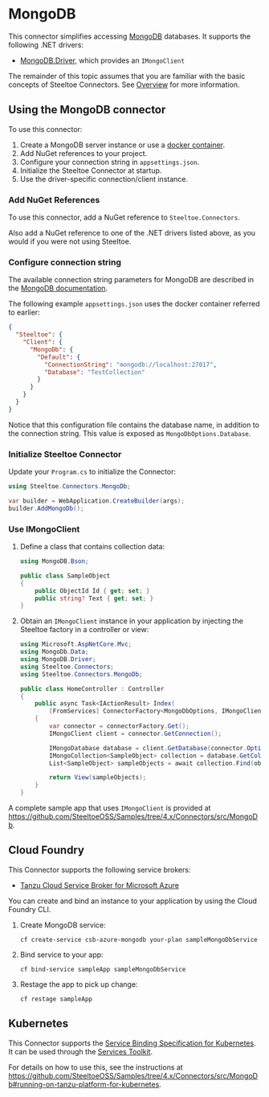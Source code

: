 # MongoDB

This connector simplifies accessing [MongoDB](https://www.mongodb.com/) databases.
It supports the following .NET drivers:

- [MongoDB.Driver](https://www.nuget.org/packages/MongoDB.Driver), which provides an `IMongoClient`

The remainder of this topic assumes that you are familiar with the basic concepts of Steeltoe Connectors. See [Overview](./usage.md) for more information.

## Using the MongoDB connector

To use this connector:

1. Create a MongoDB server instance or use a [docker container](https://github.com/SteeltoeOSS/Samples/blob/4.x/CommonTasks.md#mongodb).
1. Add NuGet references to your project.
1. Configure your connection string in `appsettings.json`.
1. Initialize the Steeltoe Connector at startup.
1. Use the driver-specific connection/client instance.

### Add NuGet References

To use this connector, add a NuGet reference to `Steeltoe.Connectors`.

Also add a NuGet reference to one of the .NET drivers listed above, as you would if you were not using Steeltoe.

### Configure connection string

The available connection string parameters for MongoDB are described in the [MongoDB documentation](https://www.mongodb.com/docs/manual/reference/connection-string/).

The following example `appsettings.json` uses the docker container referred to earlier:

```json
{
  "Steeltoe": {
    "Client": {
      "MongoDb": {
        "Default": {
          "ConnectionString": "mongodb://localhost:27017",
          "Database": "TestCollection"
        }
      }
    }
  }
}
```

Notice that this configuration file contains the database name, in addition to the connection string. This value is exposed
as `MongoDbOptions.Database`.

### Initialize Steeltoe Connector

Update your `Program.cs` to initialize the Connector:

```csharp
using Steeltoe.Connectors.MongoDb;

var builder = WebApplication.CreateBuilder(args);
builder.AddMongoDb();
```

### Use IMongoClient

1. Define a class that contains collection data:

    ```csharp
    using MongoDB.Bson;

    public class SampleObject
    {
        public ObjectId Id { get; set; }
        public string? Text { get; set; }
    }
    ```

1. Obtain an `IMongoClient` instance in your application by injecting the Steeltoe factory in a controller or view:

    ```csharp
    using Microsoft.AspNetCore.Mvc;
    using MongoDb.Data;
    using MongoDB.Driver;
    using Steeltoe.Connectors;
    using Steeltoe.Connectors.MongoDb;

    public class HomeController : Controller
    {
        public async Task<IActionResult> Index(
            [FromServices] ConnectorFactory<MongoDbOptions, IMongoClient> connectorFactory)
        {
            var connector = connectorFactory.Get();
            IMongoClient client = connector.GetConnection();

            IMongoDatabase database = client.GetDatabase(connector.Options.Database);
            IMongoCollection<SampleObject> collection = database.GetCollection<SampleObject>("SampleObjects");
            List<SampleObject> sampleObjects = await collection.Find(obj => true).ToListAsync();

            return View(sampleObjects);
        }
    }
    ```

A complete sample app that uses `IMongoClient` is provided at https://github.com/SteeltoeOSS/Samples/tree/4.x/Connectors/src/MongoDb.

## Cloud Foundry

This Connector supports the following service brokers:

- [Tanzu Cloud Service Broker for Microsoft Azure](https://techdocs.broadcom.com/us/en/vmware-tanzu/platform-services/tanzu-cloud-service-broker-for-microsoft-azure/1-13/csb-azure/reference-azure-cosmosdb-mongo.html)

You can create and bind an instance to your application by using the Cloud Foundry CLI.

1. Create MongoDB service:

   ```shell
   cf create-service csb-azure-mongodb your-plan sampleMongoDbService
   ```

1. Bind service to your app:

   ```shell
   cf bind-service sampleApp sampleMongoDbService
   ```

1. Restage the app to pick up change:

   ```shell
   cf restage sampleApp
   ```

## Kubernetes

This Connector supports the [Service Binding Specification for Kubernetes](https://github.com/servicebinding/spec).
It can be used through the [Services Toolkit](https://techdocs.broadcom.com/us/en/vmware-tanzu/standalone-components/tanzu-application-platform/1-12/tap/services-toolkit-install-services-toolkit.html).

For details on how to use this, see the instructions at https://github.com/SteeltoeOSS/Samples/tree/4.x/Connectors/src/MongoDb#running-on-tanzu-platform-for-kubernetes.
